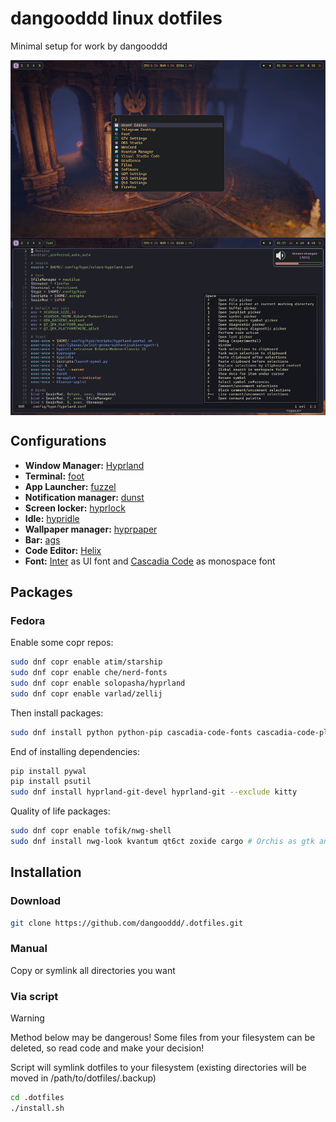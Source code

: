 # dangooddd linux dotfiles
Minimal setup for work by dangooddd

<img align="center" src="./.screenshots/look.png">

## Configurations 
* **Window Manager:** [Hyprland](https://github.com/hyprwm/Hyprland)
* **Terminal:** [foot](https://codeberg.org/dnkl/foot)
* **App Launcher:** [fuzzel](https://codeberg.org/dnkl/fuzzel)
* **Notification manager:** [dunst](https://github.com/dunst-project/dunst)
* **Screen locker:** [hyprlock](https://github.com/hyprwm/hyprlock)
* **Idle:** [hypridle](https://github.com/hyprwm/hypridle)
* **Wallpaper manager:** [hyprpaper](https://github.com/hyprwm/hyprpaper)
* **Bar:** [ags](https://github.com/Aylur/ags)
* **Code Editor:** [Helix](https://github.com/helix-editor/helix)
* **Font:** [Inter](https://github.com/rsms/inter) as UI font and [Cascadia Code](https://github.com/microsoft/cascadia-code) as monospace font

## Packages
### Fedora
Enable some copr repos:
```bash 
sudo dnf copr enable atim/starship
sudo dnf copr enable che/nerd-fonts
sudo dnf copr enable solopasha/hyprland
sudo dnf copr enable varlad/zellij
```
Then install packages:
```bash
sudo dnf install python python-pip cascadia-code-fonts cascadia-code-pl-fonts rsms-inter-fonts nerd-fonts wl-clipboard papirus-icon-theme network-manager-applet blueman pamixer starship foot fuzzel dunst aylurs-gtk-shell helix zellij hyprpaper hyprlock hypridle
```
End of installing dependencies:
```bash
pip install pywal
pip install psutil
sudo dnf install hyprland-git-devel hyprland-git --exclude kitty
```
Quality of life packages:
```bash 
sudo dnf copr enable tofik/nwg-shell
sudo dnf install nwg-look kvantum qt6ct zoxide cargo # Orchis as gtk and kvantum theme
```

## Installation

### Download
```bash
git clone https://github.com/dangooddd/.dotfiles.git
```

### Manual
Copy or symlink all directories you want

### Via script
> [!Warning]
> Method below may be dangerous! Some files from your filesystem can be deleted, so read code and make your decision!

Script will symlink dotfiles to your filesystem (existing directories will be moved in /path/to/dotfiles/.backup)
```bash
cd .dotfiles
./install.sh
```
